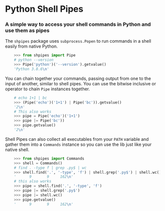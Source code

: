 # Python Shell Pipes

### A simple way to access your shell commands in Python and use them as pipes

The `shpipes` package uses `subprocess.Popen` to run commands in a shell easily from native Python.

```python
    >>> from shpipes import Pipe
    # python --version
    >>> Pipe('python')('--version').getvalue()
    'Python 3.8.6\n'
```

You can chain together your commands, passing output from one to the input of another, similar to shell pipes. You can use the bitwise inclusive or operator to chain `Pipe` instances together.

```python
    # echo 1+1 | bc
    >>> (Pipe('echo')('1+1') | Pipe('bc')).getvalue()
    '2\n'
    # This also works
    >>> pipe = Pipe('echo')('1+1')
    >>> pipe |= Pipe('bc'))
    >>> pipe.getvalue()
    '2\n'
```

Shell Pipes can also collect all executables from your `PATH` variable and gather them into a `Commands` instance so you can use the lib just like your native shell.

```python
    >>> from shpipes import Commands
    >>> shell = Commands()
    # find . -type f | grep .py$ | wc
    >>> shell.find('.', '-type', 'f') | shell.grep('.py$') | shell.wc()
    '      9       9     162\n'
    # this also works
    >>> pipe = shell.find('.', '-type', 'f')
    >>> pipe |= shell.grep('.py$')
    >>> pipe |= shell.wc()
    >>> pipe.getvalue()
    '      9       9     162\n'
```
